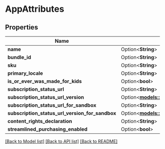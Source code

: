 # AppAttributes

## Properties

Name | Type | Description | Notes
------------ | ------------- | ------------- | -------------
**name** | Option<**String**> |  | [optional]
**bundle_id** | Option<**String**> |  | [optional]
**sku** | Option<**String**> |  | [optional]
**primary_locale** | Option<**String**> |  | [optional]
**is_or_ever_was_made_for_kids** | Option<**bool**> |  | [optional]
**subscription_status_url** | Option<**String**> |  | [optional]
**subscription_status_url_version** | Option<[**models::SubscriptionStatusUrlVersion**](SubscriptionStatusUrlVersion.md)> |  | [optional]
**subscription_status_url_for_sandbox** | Option<**String**> |  | [optional]
**subscription_status_url_version_for_sandbox** | Option<[**models::SubscriptionStatusUrlVersion**](SubscriptionStatusUrlVersion.md)> |  | [optional]
**content_rights_declaration** | Option<**String**> |  | [optional]
**streamlined_purchasing_enabled** | Option<**bool**> |  | [optional]

[[Back to Model list]](../README.md#documentation-for-models) [[Back to API list]](../README.md#documentation-for-api-endpoints) [[Back to README]](../README.md)


